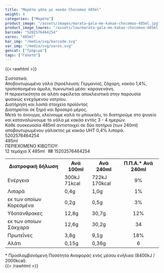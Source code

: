 ```yaml
---
title: "Μαράτα γάλα με κακάο Chocomoo 485ml"
weight: 4
categories: ["Μαράτα"]
product_image: "/assets/images/marata-gala-me-kakao-chocomoo-485ml.jpg"
product_image_lowres: "/assets/low/marata-gala-me-kakao-chocomoo-485ml.jpg"
barcode: "5202576464254"
varos: "485ml"
bar_img: "/media/svg/barcode.svg"
var_img: "/media/svg/varos.svg"
gencat: ["Τρόφιμα"]
tags: ["Γάλατα"]
---
```

{{< rawhtml >}}

<div class="sload273"><div class="product"><div id="sistatika">Συστατικά:</div><div class="alltext">Αποβουτυρωμένο γάλα (προέλευση: Γερμανία), ζάχαρη, κακάο 1,4%, τροποποιημένο άμυλο, πυκνωτικό μέσο: καραγενάνη.<br>Η περιεκτικότητα σε αλάτι οφείλεται αποκλειστικά στην παρουσία φυσικώς ενεχόμενου νατρίου.<br></div><div id="loipa">Διατήρηση και λοιπά στοιχεία προϊόντος</div><div class="alltext">∆ιατηρείται σε ξηρό και δροσερό μέρος.<br>Μετά το άνοιγμα, κλείνουμε καλά το μπουκάλι, το διατηρούμε στο ψυγείο και καταναλώνουμε το γάλα με κακάο εντός 3 - 4 ημερών.<br>Κάθε συσκευασία 485ml αντιστοιχεί σε δύο ποτήρια (των 240ml) αποβουτυρωμένου γάλακτος με κακάο UHT 0,4% λιπαρά.</div><div id="barcode"><div id="barimage1"></div><span id="bartext">5202576464254</span></div><div id="varos"><div id="varosimage1"></div><span id="varostext">485ml</span></div><div id="kivotio">ΠΕΡΙΕΧΟΜΕΝΟ ΚΙΒΩΤΙΟΥ:<br>12 τεμάχια Χ 485ml <span style="font-weight:400">&nbsp;&nbsp;<b>I</b>I<b>I</b>I 15202576464254</span></div><div class="tabout"><table id="diatable"><tbody><tr><th>Διατροφική δήλωση</th><th>Ανά 100ml</th><th>Ανά 240ml</th><th>Π.Π.Α.* Ανά 240ml</th></tr><tr><td class="texr2">Ενέργεια</td><td class="texr">300kJ<br>71kcal</td><td class="texr">722kJ<br>170kcal</td><td class="texr" style="text-align:center">9%</td></tr><tr><td class="texr2">Λιπαρά</td><td class="texr">0,4g</td><td class="texr">1,0g</td><td class="texr" style="text-align:center">1%</td></tr><tr><td class="gray">εκ των οποίων Κορεσµένα</td><td class="gray2">0,2g</td><td class="gray2">0,5g</td><td class="gray2" style="text-align:center">3%</td></tr><tr><td class="texr2">Yδατάνθρακες</td><td class="texr">12,8g</td><td class="texr">30,7g</td><td class="texr" style="text-align:center">12%</td></tr><tr><td class="gray">εκ των οποίων Σάκχαρα</td><td class="gray2">12,6g</td><td class="gray2">30,2g</td><td class="gray2" style="text-align:center">34</td></tr><tr><td class="texr2">Πρωτεΐνες</td><td class="texr">3,8g</td><td class="texr">9,1g</td><td class="texr" style="text-align:center">18%</td></tr><tr><td class="texr2">Αλάτι</td><td class="texr">0,15g</td><td class="texr">0,36g</td><td class="texr" style="text-align:center">6</td></tr></tbody></table></div><div class="alltext">* Προσλαμβανόμενη Ποσότητα Αναφοράς ενός μέσου ενήλικα (8400kJ / 2000kcal).</div><div class="pimg"></div></div></div>
{{< /rawhtml >}}


